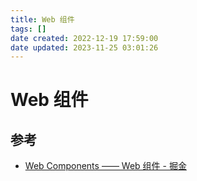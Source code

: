 ```yaml
---
title: Web 组件
tags: []
date created: 2022-12-19 17:59:00
date updated: 2023-11-25 03:01:26
---
```


# Web 组件

## 参考

- [Web Components —— Web 组件 - 掘金](https://juejin.cn/post/7048909361062051876)
